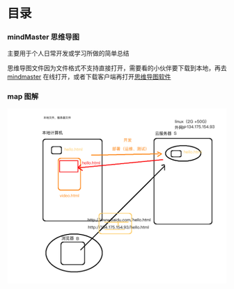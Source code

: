 # 目录
### mindMaster 思维导图
主要用于个人日常开发或学习所做的简单总结

思维导图文件因为文件格式不支持直接打开，需要看的小伙伴要下载到本地，再去[mindmaster](https://mm.edrawsoft.cn/files)  在线打开，或者下载客户端再打开[思维导图软件](https://www.edrawsoft.cn/download/mindmaster/)
### map 图解
![BS架构](map/BS架构.png)
